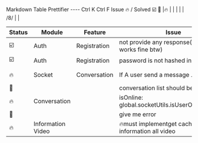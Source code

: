 Markdown Table Prettifier ---- Ctrl K Ctrl F
Issue 🔥  /  Solved ☑️ 📝
|🔥      | |  |  |  | /8/ | |

| Status | Module            | Feature      | Issue                                               | Description | Date    | Remarks  |
|--------|-------------------|--------------|-----------------------------------------------------|-------------|---------|----------|
| ☑️     | Auth              | Registration | not provide any response(specialist works fine btw) |             | 26/8/25 |          |
| ☑️     | Auth              | Registration | password is not hashed in database                  |             | 26/8/   |          |
| 🔥     | Socket            | Conversation | If A user send a message .. his                     |             | /8/     | based on |
| 📝     |                   |              | conversation list should be updated                 |             | /8/     | sikring  |
| 🔥     | Conversation      |              | isOnline: global.socketUtils.isUserOnline(userId)   |             | /8/     |          |
| 📝     |                   |              | give me error                                       |             | /8/     |          |
| 🔥     | Information Video |              | 🔥must implementget caching information all video   |             | 7/9/     |          |


